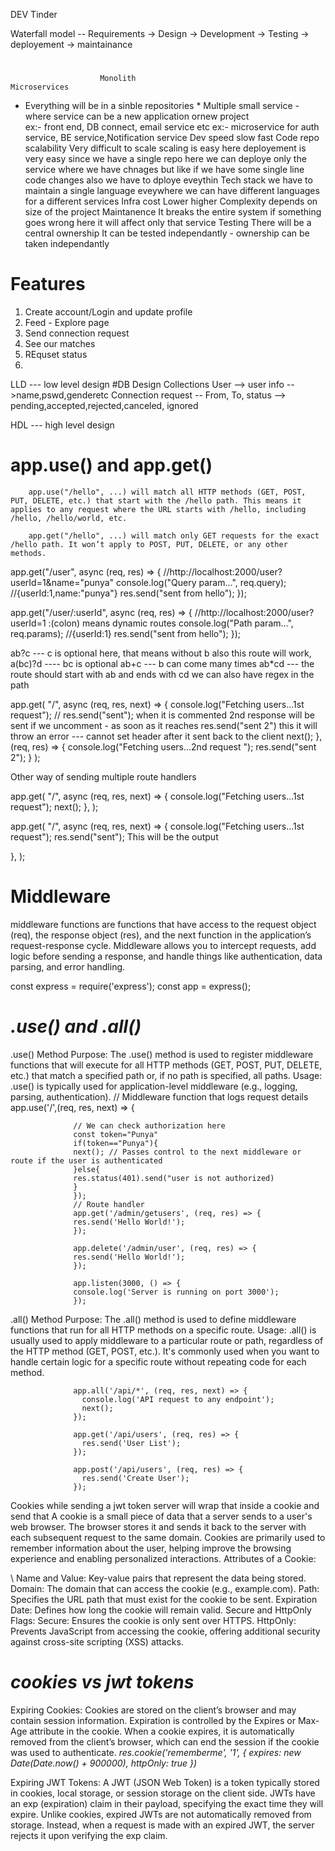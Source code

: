 DEV Tinder

Waterfall model -- Requirements -> Design -> Development -> Testing -> deployement -> maintainance

#

                        Monolith                                                  Microservices

- Everything will be in a sinble repositories \* Multiple small service - where service can be a new application ornew project  
  ex:- front end, DB connect, email service etc ex:- microservice for auth service, BE service,Notification service
  Dev speed slow fast
  Code repo  
  scalability Very difficult to scale scaling is easy here
  deployement is very easy since we have a single repo here we can deploye only the service where we have chnages
  but like if we have some single line code changes
  also we have to dploye eveythin
  Tech stack we have to maintain a single language eveywhere we can have different languages for a different services
  Infra cost Lower higher
  Complexity depends on size of the project
  Maintanence It breaks the entire system if something goes wrong here it will affect only that service
  Testing There will be a central ownership It can be tested independantly - ownership can be taken independantly

# Features

1. Create account/Login and update profile
2. Feed - Explore page
3. Send connection request
4. See our matches
5. REquset status
6.

LLD --- low level design
#DB Design
Collections
User --> user info -->name,pswd,genderetc
Connection request -- From, To, status --> pending,accepted,rejected,canceled, ignored

HDL --- high level design

# app.use() and app.get()

        app.use("/hello", ...) will match all HTTP methods (GET, POST, PUT, DELETE, etc.) that start with the /hello path. This means it applies to any request where the URL starts with /hello, including /hello, /hello/world, etc.

        app.get("/hello", ...) will match only GET requests for the exact /hello path. It won’t apply to POST, PUT, DELETE, or any other methods.

app.get("/user", async (req, res) => {
//http://localhost:2000/user?userId=1&name="punya"
console.log("Query param...", req.query); //{userId:1,name:"punya"}
res.send("sent from hello");
});

app.get("/user/:userId", async (req, res) => {
//http://localhost:2000/user?userId=1 :(colon) means dynamic routes
console.log("Path param...", req.params); //{userId:1}
res.send("sent from hello");
});

ab?c --- c is optional here, that means without b also this route will work, a(bc)?d ---- bc is optional
ab+c --- b can come many times
ab\*cd --- the route should start with ab and ends with cd
we can also have regex in the path

app.get(
"/",
async (req, res, next) => {
console.log("Fetching users...1st request");
// res.send("sent"); when it is commented 2nd response will be sent if we uncomment - as soon as it reaches res.send("sent 2") this it will throw an error --- cannot set header after it sent back to the client
next();
},
(req, res) => {
console.log("Fetching users...2nd request ");
res.send("sent 2");
}
);

Other way of sending multiple route handlers

app.get(
"/",
async (req, res, next) => {
console.log("Fetching users...1st request");
next();
},
);

app.get(
"/",
async (req, res, next) => {
console.log("Fetching users...1st request");
res.send("sent"); This will be the output

},
);

# Middleware

middleware functions are functions that have access to the request object (req), the response object (res), and the next function in the application’s request-response cycle. Middleware allows you to intercept requests, add logic before sending a response, and handle things like authentication, data parsing, and error handling.

const express = require('express');
const app = express();

# _.use() and .all()_

.use() Method
Purpose: The .use() method is used to register middleware functions that will execute for all HTTP methods (GET, POST, PUT, DELETE, etc.) that match a specified path or, if no path is specified, all paths.
Usage: .use() is typically used for application-level middleware (e.g., logging, parsing, authentication).
// Middleware function that logs request details
app.use('/',(req, res, next) => {

                  // We can check authorization here
                  const token="Punya"
                  if(token=="Punya"){
                  next(); // Passes control to the next middleware or route if the user is authenticated
                  }else{
                  res.status(401).send("user is not authorized)
                  }
                  });
                  // Route handler
                  app.get('/admin/getusers', (req, res) => {
                  res.send('Hello World!');
                  });

                  app.delete('/admin/user', (req, res) => {
                  res.send('Hello World!');
                  });

                  app.listen(3000, () => {
                  console.log('Server is running on port 3000');
                  });

.all() Method
Purpose: The .all() method is used to define middleware functions that run for all HTTP methods on a specific route.
Usage: .all() is usually used to apply middleware to a particular route or path, regardless of the HTTP method (GET, POST, etc.). It's commonly used when you want to handle certain logic for a specific route without repeating code for each method.

                  app.all('/api/*', (req, res, next) => {
                    console.log('API request to any endpoint');
                    next();
                  });

                  app.get('/api/users', (req, res) => {
                    res.send('User List');
                  });

                  app.post('/api/users', (req, res) => {
                    res.send('Create User');
                  });

Cookies
while sending a jwt token server will wrap that inside a cookie and send that
A cookie is a small piece of data that a server sends to a user's web browser. The browser stores it and sends it back to the server with each subsequent request to the same domain. Cookies are primarily used to remember information about the user, helping improve the browsing experience and enabling personalized interactions.
Attributes of a Cookie:

\\
Name and Value: Key-value pairs that represent the data being stored.
Domain: The domain that can access the cookie (e.g., example.com).
Path: Specifies the URL path that must exist for the cookie to be sent.
Expiration Date: Defines how long the cookie will remain valid.
Secure and HttpOnly Flags:
Secure: Ensures the cookie is only sent over HTTPS.
HttpOnly: Prevents JavaScript from accessing the cookie, offering additional security against cross-site scripting (XSS) attacks.

# _cookies vs jwt tokens_

Expiring Cookies:
Cookies are stored on the client’s browser and may contain session information.
Expiration is controlled by the Expires or Max-Age attribute in the cookie.
When a cookie expires, it is automatically removed from the client’s browser, which can end the session if the cookie was used to authenticate.
_res.cookie('rememberme', '1', { expires: new Date(Date.now() + 900000), httpOnly: true })_

Expiring JWT Tokens:
A JWT (JSON Web Token) is a token typically stored in cookies, local storage, or session storage on the client side.
JWTs have an exp (expiration) claim in their payload, specifying the exact time they will expire.
Unlike cookies, expired JWTs are not automatically removed from storage. Instead, when a request is made with an expired JWT, the server rejects it upon verifying the exp claim.
